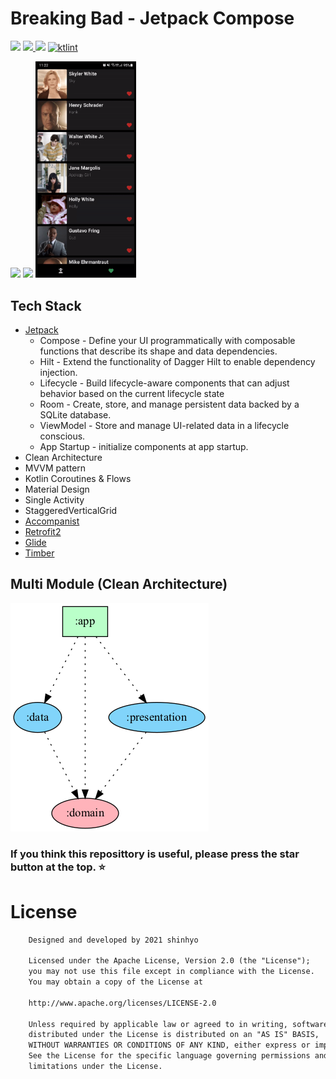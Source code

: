 # Breaking Bad - Jetpack Compose
<a href='https://developer.android.com'><img src='http://img.shields.io/badge/platform-android-green.svg'/></a>
<a href = "https://developer.android.com/jetpack/androidx/versions/all-channel#march_24_2021"> <img src = "https://img.shields.io/badge/Jetpack%20Compose-1.1.1-brightgreen" /> </a>
<a href="https://opensource.org/licenses/Apache-2.0"><img src="https://img.shields.io/badge/License-Apache%202.0-blue.svg"/></a>
[![ktlint](https://img.shields.io/badge/code%20style-%E2%9D%A4-FF4081.svg)](https://ktlint.github.io/)

<p >
<img src="/gif/0.gif" width="32%"/>
<img src="/gif/1.gif" width="32%"/>
<img src="/gif/2.gif" width="32%"/>
</p>

## Tech Stack
- [Jetpack](https://developer.android.com/jetpack)
    - Compose - Define your UI programmatically with composable functions that describe its shape
      and data dependencies.
    - Hilt - Extend the functionality of Dagger Hilt to enable dependency injection.
    - Lifecycle - Build lifecycle-aware components that can adjust behavior based on the current
      lifecycle state
    - Room - Create, store, and manage persistent data backed by a SQLite database.
    - ViewModel - Store and manage UI-related data in a lifecycle conscious.
    - App Startup - initialize components at app startup.
- Clean Architecture
- MVVM pattern
- Kotlin Coroutines & Flows
- Material Design
- Single Activity
- StaggeredVerticalGrid
- [Accompanist](https://google.github.io/accompanist)
- [Retrofit2](https://github.com/square/retrofit)
- [Glide](https://bumptech.github.io/glide/)
- [Timber](https://github.com/JakeWharton/timber)

## Multi Module (Clean Architecture)
![](project.dot.png)

### If you think this reposittory is useful, please press the star button at the top. ⭐️

# License

```xml
    Designed and developed by 2021 shinhyo

    Licensed under the Apache License, Version 2.0 (the "License");
    you may not use this file except in compliance with the License.
    You may obtain a copy of the License at

    http://www.apache.org/licenses/LICENSE-2.0

    Unless required by applicable law or agreed to in writing, software
    distributed under the License is distributed on an "AS IS" BASIS,
    WITHOUT WARRANTIES OR CONDITIONS OF ANY KIND, either express or implied.
    See the License for the specific language governing permissions and
    limitations under the License.
```
